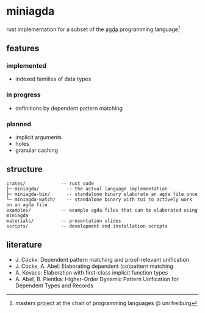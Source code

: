 # miniagda
rust implementation for a subset of the [agda](https://github.com/agda/agda) programming language[^0]

## features

### implemented
- indexed families of data types

### in progress
- definitions by dependent pattern matching

### planned
- implicit arguments 
- holes
- granular caching

## structure

```
crates/             -- rust code
├─ miniagda/          -- the actual language implementation
├─ miniagda-bin/      -- standalone binary elaborate an agda file once
└─ miniagda-watch/    -- standalone binary with tui to actively work on an agda file
examples/           -- example agda files that can be elaborated using miniagda
materials/          -- presentation slides
scripts/            -- development and installation scripts
```

## literature

- J. Cockx: Dependent pattern matching and proof-relevant unification
- J. Cockx, A. Abel: Elaborating dependent (co)pattern matching
- A. Kovacs: Elaboration with first-class implicit function types
- A. Abel, B. Pientka: Higher-Order Dynamic Pattern Unification for Dependent Types and Records

[^0]: masters project at the chair of programming languages @ uni freiburg